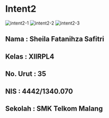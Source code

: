 # Intent2
![intent2-1](https://cloud.githubusercontent.com/assets/22464424/19956009/cb347f6a-a1b9-11e6-8aa1-7527aa87a53f.png)
![intent2-2](https://cloud.githubusercontent.com/assets/22464424/19956010/cb35387e-a1b9-11e6-9f7c-88e72e8fc925.png)
![intent2-3](https://cloud.githubusercontent.com/assets/22464424/19956008/cb3440ea-a1b9-11e6-948d-6f26b456af04.png)
<h2>Nama      : Sheila Fatanihza Safitri </h2>
<h2>Kelas     : XIIRPL4 </h2>
<h2>No. Urut  : 35 </h2>
<h2>NIS       : 4442/1340.070</h2>
<h2>Sekolah   : SMK Telkom Malang</h2>
